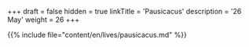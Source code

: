 +++
draft = false
hidden = true
linkTitle = 'Pausicacus'
description = '26 May'
weight = 26
+++

{{% include file="content/en/lives/pausicacus.md" %}}
